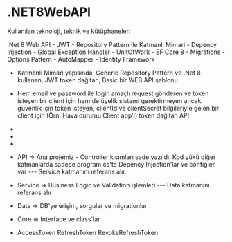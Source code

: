 # .NET8WebAPI

 Kullanılan teknoloji, teknik ve kütüphaneler:

.Net 8 Web API - JWT - Repository Pattern ile Katmanlı Mimari - Depency Injection - Global Exception Handler - UnitOfWork - EF Core 8 - Migrations - Options Pattern - AutoMapper - Identity Framework

- Katmanlı Mimari yapısında, Generic Repository Pattern ve .Net 8 kullanan, JWT token dağıtan, Basic bir WEB API şablonu.
- Hem email ve password ile login amaçlı request gönderen ve token isteyen bir client için hem de üyelik sistemi gerektirmeyen ancak güvenlik için token isteyen, clientId ve clientSecret bilgileriyle gelen bir client için (Örn: Hava durumu Client app'i) token dağıtan API 
-
-
-

- API => Ana projemiz - Controller kısımları sade yazıldı. Kod yükü diğer katmanlarda sadece program.cs'te Depency Injection'lar ve configler var  ---  Service katmanını referans alır.
- Service => Business Logic ve Validation işlemleri ---  Data katmanını referans alır
- Data => DB'ye erişim, sorgular ve migrationlar
- Core => Interface ve class'lar


- AccessToken RefreshToken RevokeRefreshToken
